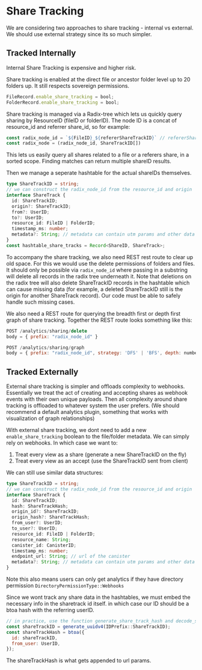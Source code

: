 # Share Tracking

We are considering two approaches to share tracking - internal vs external.
We should use external strategy since its so much simpler.

## Tracked Internally

Internal Share Tracking is expensive and higher risk.

Share tracking is enabled at the direct file or ancestor folder level up to 20 folders up. It still respects sovereign permissions.

```ts
FileRecord.enable_share_tracking = bool;
FolderRecord.enable_share_tracking = bool;
```

Share tracking is managed via a Radix-tree which lets us quickly query sharing by ResourceID (fileID or folderID). The node ID is a concat of resource_id and referrer share_id, so for example:

```ts
const radix_node_id = `${FileID}_${refererShareTrackID}` // refererShareID may also be blank
const radix_node = (radix_node_id, ShareTrackID[])
```

This lets us easily query all shares related to a file or a referers share, in a sorted scope. Finding matches can return multiple shareID results.

Then we manage a seperate hashtable for the actual shareIDs themselves.

```ts
type ShareTrackID = string;
// we can construct the radix_node_id from the resource_id and origin
interface ShareTrack {
  id: ShareTrackID;
  origin?: ShareTrackID;
  from?: UserID;
  to?: UserID;
  resource_id: FileID | FolderID;
  timestamp_ms: number;
  metadata?: String; // metadata can contain utm params and other data
}
const hashtable_share_tracks = Record<ShareID, ShareTrack>;
```

To accompany the share tracking, we also need REST rest route to clear up old space. For this we would use the delete permissions of folders and files. It should only be possible via `radix_node_id` where passing in a substring will delete all records in the radix tree underneath it. Note that deletions on the radix tree will also delete ShareTrackID records in the hashtable which can cause missing data (for example, a deleted ShareTrackID still is the origin for another ShareTrack record). Our code must be able to safely handle such missing cases.

We also need a REST route for querying the breadth first or depth first graph of share tracking. Together the REST route looks something like this:

```js
POST /analytics/sharing/delete
body = { prefix: "radix_node_id" }

POST /analytics/sharing/graph
body = { prefix: "radix_node_id", strategy: 'DFS' | 'BFS', depth: number }
```

## Tracked Externally

External share tracking is simpler and offloads complexity to webhooks. Essentially we treat the act of creating and accepting shares as webhook events with their own unique payloads. Then all complexity around share tracking is offloaded to whatever system the user prefers. (We should recommend a default analytics plugin, something that works with visualization of graph relationships)

With external share tracking, we dont need to add a new `enable_share_tracking` boolean to the file/folder metadata. We can simply rely on webhooks. In which case we want to:

1. Treat every view as a share (generate a new ShareTrackID on the fly)
2. Treat every view as an accept (use the ShareTrackID sent from client)

We can still use similar data structures:

```ts
type ShareTrackID = string;
// we can construct the radix_node_id from the resource_id and origin
interface ShareTrack {
  id: ShareTrackID;
  hash: ShareTrackHash;
  origin_id?: ShareTrackID;
  origin_hash?: ShareTrackHash;
  from_user?: UserID;
  to_user?: UserID;
  resource_id: FileID | FolderID;
  resource_name: String;
  canister_id: CanisterID;
  timestamp_ms: number;
  endpoint_url: String; // url of the canister
  metadata?: String; // metadata can contain utm params and other data
}
```

Note this also means users can only get analytics if they have directory permission `DirectoryPermissionType::Webhooks`

Since we wont track any share data in the hashtables, we must embed the necessary info in the sharetrack id itself. in which case our ID should be a btoa hash with the referring userID.

```js
// in practice, use the function generate_share_track_hash and decode_share_track_hash
const shareTrackID = generate_uuidv4(IDPrefix::ShareTrackID);
const shareTrackHash = btoa({
  id: shareTrackID,
  from_user: UserID,
});
```

The shareTrackHash is what gets appended to url params.
